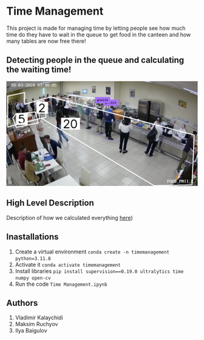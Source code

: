 # Time Management

This project is made for managing time by letting people see how much time do they have to wait in the queue to get food in the canteen and how many tables are now free there!

## Detecting people in the queue and calculating the waiting time!

![alt text](cover.png)

## High Level Description 

Description of how we calculated everything [here](Time_Management_HLD.docx))

## Inastallations
1. Create a virtual environment `conda create -n timemanagement python=3.11.8` 
2. Activate it `conda activate timemanagement`
3. Install libraries `pip install supervision==0.19.0 ultralytics time numpy open-cv`
4. Run the code `Time Management.ipynb`

## Authors
1. Vladimir Kalaychidi
2. Maksim Ruchyov
3. Ilya Baigulov
